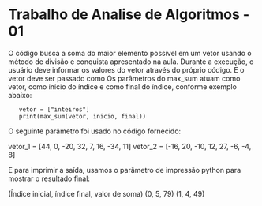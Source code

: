 # Trabalho de Analise de Algoritmos - 01

O código busca a soma do maior elemento possível em um vetor usando o método de divisão e conquista apresentado na aula.
Durante a execução, o usuário deve informar os valores do vetor através do próprio código. E o vetor deve ser passado como
Os parâmetros do max_sum atuam como vetor, como início do índice e como final do índice, conforme exemplo abaixo:

       vetor = ["inteiros"]
       print(max_sum(vetor, inicio, final))

O seguinte parâmetro foi usado no código fornecido:

vetor_1 = [44, 0, -20, 32, 7, 16, -34, 11]
vetor_2 = [-16, 20, -10, 12, 27, -6, -4, 8]

E para imprimir a saída, usamos o parâmetro de impressão python para mostrar o resultado final:

(Índice inicial, índice final, valor de soma)
(0, 5, 79)
(1, 4, 49) 
